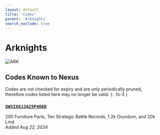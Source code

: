 ```yaml
---
layout: default
title: 'Codes'
parent: 'Arknights'
search_exclude: true
---
```


# Arknights

![ARK](https://cdn.discordapp.com/emojis/1323743267019428021.png)

## Codes Known to Nexus

Codes are not checked for expiry and are only periodically pruned, therefore codes listed here may no longer be valid.
{: .fs-3 }

### [`GWSIX6JJA25P4QEK`](https://nexus-codes.app/copy/?code=GWSIX6JJA25P4QEK)

200 Furniture Parts, Ten Strategic Battle Records, 1 2k Orundum, and 20k Lmd<br />*Added Aug 22, 2024*